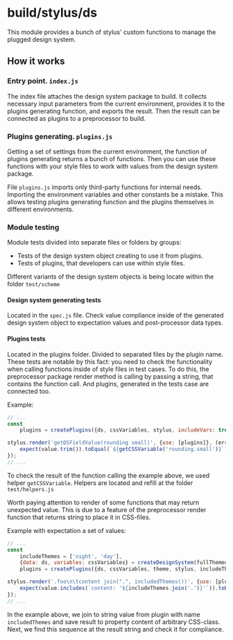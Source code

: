 # build/stylus/ds

This module provides a bunch of stylus' custom functions to manage the plugged design system.

## How it works

### Entry point. `index.js`

The index file attaches the design system package to build. It collects necessary input parameters from the current environment, provides it to the plugins generating function, and exports the result. Then the result can be connected as plugins to a preprocessor to build.

### Plugins generating. `plugins.js`

Getting a set of settings from the current environment, the function of plugins generating returns a bunch of functions. Then you can use these functions with your style files to work with values from the design system package.

File `plugins.js` imports only third-party functions for internal needs. Importing the environment variables and other constants be a mistake. This allows testing plugins generating function and the plugins themselves in different environments.

### Module testing

Module tests divided into separate files or folders by groups:

- Tests of the design system object creating to use it from plugins.
- Tests of plugins, that developers can use within style files.

Different variants of the design system objects is being locate within the folder `test/scheme`

#### Design system generating tests

Located in the `spec.js` file. Check value compliance inside of the generated design system object to expectation values and post-processor data types.

#### Plugins tests

Located in the plugins folder. Divided to separated files by the plugin name. These tests are notable by this fact: you need to check the functionality when calling functions inside of style files in test cases. To do this, the preprocessor package render method is calling by passing a string, that contains the function call. And plugins, generated in the tests case are connected too.

Example:

```js
// ...
const
	plugins = createPlugins({ds, cssVariables, stylus, includeVars: true});

stylus.render('getDSFieldValue(rounding small)', {use: [plugins]}, (err, value) => {
	expect(value.trim()).toEqual(`${getCSSVariable('rounding.small')}`);
});
// ...
```

To check the result of the function calling the example above, we used helper `getCSSVariable`. Helpers are located and refill at the folder `test/helpers.js`

Worth paying attention to render of some functions that may return unexpected value. This is due to a feature of the preprocessor render function that returns string to place it in CSS-files.

Example with expectation a set of values:

```js
// ...
const
	includeThemes = ['night', 'day'],
	{data: ds, variables: cssVariables} = createDesignSystem(fullThemed),
	plugins = createPlugins({ds, cssVariables, theme, stylus, includeThemes});

stylus.render('.foo\n\tcontent join(".", includedThemes())', {use: [plugins]}, (err, value) => {
	expect(value.includes(`content: '${includeThemes.join('.')}'`)).toBeTrue();
});
// ...
```

In the example above, we join to string value from plugin with name `includedThemes` and save result to property content of arbitrary CSS-class. Next, we find this sequence at the result string and check it for compliance.
